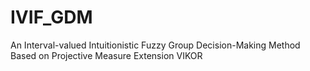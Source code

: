 # IVIF_GDM
An Interval-valued Intuitionistic Fuzzy Group Decision-Making Method Based on Projective Measure Extension VIKOR
